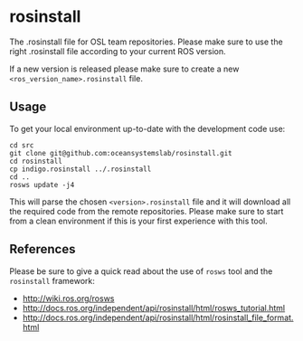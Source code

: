# rosinstall
The .rosinstall file for OSL team repositories. 
Please make sure to use the right .rosinstall file according to your current ROS version.

If a new version is released please make sure to create a new `<ros_version_name>.rosinstall` file.

## Usage

To get your local environment up-to-date with the development code use:

	cd src
	git clone git@github.com:oceansystemslab/rosinstall.git
	cd rosinstall
	cp indigo.rosinstall ../.rosinstall
	cd ..
	rosws update -j4

This will parse the chosen `<version>.rosinstall` file and it will download all
the required code from the remote repositories. Please make sure to start from a
clean environment if this is your first experience with this tool.

## References

Please be sure to give a quick read about the use of `rosws` tool and the `rosinstall` framework:
  - http://wiki.ros.org/rosws
  - http://docs.ros.org/independent/api/rosinstall/html/rosws_tutorial.html
  - http://docs.ros.org/independent/api/rosinstall/html/rosinstall_file_format.html
